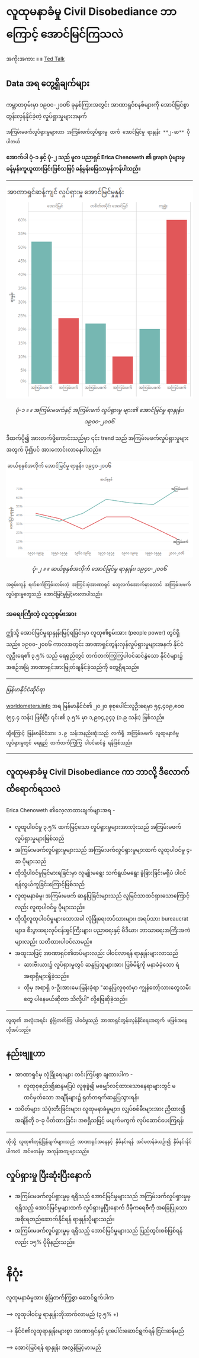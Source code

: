 # လူထုမနာခံမှု Civil Disobediance ဘာကြောင့် အောင်မြင်ကြသလဲ

အကိုးအကား ။   ။ [Ted Talk](https://www.youtube.com/watch?v=YJSehRlU34w)

## Data အရ တွေ့ရှိချက်များ

ကမ္ဘာတဝှမ်းမှာ ၁၉၀၀-၂၀၀၆ ခုနှစ်ကြားအတွင်း အာဏာရှင်စနစ်များကို အောင်မြင်စွာတွန်းလှန်နိုင်ခဲ့တဲ့ လှုပ်ရှားမှုများအနက်

    အကြမ်းမဖက်လှုပ်ရှားမှုများဟာ အကြမ်းဖက်လှုပ်ရှားမှု ထက် အောင်မြင်မှု ရာနှုန်း **၂-ဆ** ပိုပါတယ်

**အောက်ပါ ပုံ-၁ နှင့် ပုံ-၂ သည် မူလ ပညာရှင် Erica Chenoweth ၏ graph ပုံများမှ ခန့်မှန်းကူယူထားခြင်းဖြစ်သဖြင့် ခန့်မှန်းခြေသာမှန်ကန်ပါသည်။**

---


![အကြမ်းမဖက်နှင့် အကြမ်းဖက် လှုပ်ရှားမှု များ၏ အောင်မြင်မှု ရာနှုန်း၊ ၁၉၀၀-၂၀၀၆](img/အောင်မြင်မှုနှိုင်းယှဉ်ချက်.png "အကြမ်းမဖက်နှင့် အကြမ်းဖက် လှုပ်ရှားမှု များ၏ အောင်မြင်မှု ရာနှုန်း၊ ၁၉၀၀-၂၀၀၆")
*<p style="text-align: center;">ပုံ-၁ ။  ။ အကြမ်းမဖက်နှင့် အကြမ်းဖက် လှုပ်ရှားမှု များ၏ အောင်မြင်မှု ရာနှုန်း၊ ၁၉၀၀-၂၀၀၆</p>*

ဒီထက်ပို၍ အားတက်ဖို့ကောင်းသည်မှာ ၎င်း trend သည် အကြမ်းမဖက်လှုပ်ရှားမှုများအတွက် ပို၍ပင် အားကောင်းလာနေပါသည်။

![အောင်မြင်မှု ရာနှုန်း၊ ၁၉၄၀-၂၀၀၆](img/အောင်မြင်မှုtrend.png "အောင်မြင်မှု ရာနှုန်း၊ ၁၉၄၀-၂၀၀၆")
*<p style="text-align: center;">ပုံ-၂ ။  ။ ဆယ်စုနှစ်အလိုက် အောင်မြင်မှု ရာနှုန်း၊ ၁၉၄၀-၂၀၀၆</p>*

    အစွမ်းကုန် ရက်စက်ကြမ်းတမ်းတဲ့ အကြွင်းမဲ့အာဏာရှင် တွေလက်အောက်မှာတောင် အကြမ်းမဖက်လှုပ်ရှားမှုတွေသည် အောင်မြင်မှုမြင့်မားလာပါသည်။

### အရေးကြီးတဲ့ လူထုစွမ်းအား

ဤသို့ အောင်မြင်မှုရာနှုန်းမြင့်ရခြင်းမှာ လူထု၏စွမ်းအား (people power) တွင်ရှိသည်။ ၁၉၀၀-၂၀၀၆ ကာလအတွင်း အာဏာရှင်တွန်းလှန်လှုပ်ရှားမှုများအနက် နိုင်ငံလူဦးရေ၏ ၃.၅% သည် ရေရှည်တွင် တက်တက်ကြွကြွပါဝင်ဆင်နွဲသော နိုင်ငံများ၌ အစဉ်အမြဲ အာဏာရှင်အားဖြုတ်ချနိုင်ခဲ့သည်ကို တွေ့ရှိရသည်။

---

*မြန်မာနိုင်ငံဆိုင်ရာ*

[worldometers.info](https://www.worldometers.info/world-population/myanmar-population/) အရ မြန်မာနိုင်ငံ၏ ၂၀၂၀ စုစုပေါင်းလူဦးရေမှာ ၅၄,၄၀၉,၈၀၀ (၅၄.၄ သန်း) ဖြစ်ပြီး ၎င်း၏ ၃.၅% မှာ ၁,၉၀၄,၃၄၃ (၁.၉ သန်း) ဖြစ်သည်။

    ထို့ကြောင့် မြန်မာနိုင်ငံသား ၁.၉ သန်းအနည်းဆုံးသည် လက်ရှိ အကြမ်းမဖက် လူထုမနာခံမှု လှုပ်ရှားမှုတွင် ရေရှည် တက်တက်ကြွကြွ ပါဝင်ဆင်နွဲ ရန်ဖြစ်သည်။

---

## လူထုမနာခံမှု Civil Disobediance ကာ ဘာလို့ ဒီလောက် ထိရောက်ရသလဲ

Erica Chenoweth ၏လေ့လာထားချက်များအရ -

- လူထူပါဝင်မှု ၃.၅% ထက်မြင့်သော လှုပ်ရှားမှုများအားလုံးသည် အကြမ်းမဖက်လှုပ်ရှားမှုများဖြစ်သည်
- အကြမ်းမဖက်လှုပ်ရှားမှုများသည် အကြမ်းဖက်လှုပ်ရှားမှုများထက် လူထုပါဝင်မှု ၄-ဆ ပိုများသည်
- ထိုသို့ပါဝင်မှုမြင်မားရခြင်းမှာ လူမျိုးမရွေး သက်ရွယ်မရွေး ခွဲခြားခြင်းမရှိပဲ ပါဝင်ရန်လွယ်ကူခြင်းကြောင့်ဖြစ်သည်
- လူထုမနာခံမှု၊ အကြမ်းမဖက် ဆန္ဒပြခြင်းများသည် လူမြင်သာထင်ရှားသောကြောင့်လည်း လူထုပါဝင်မှု ပိုများသည်။
- ထိုသို့လူထုပါဝင်မှုများသောအခါ လုံခြုံရေးတပ်သားများ၊ အရပ်သား bureaucrat များ၊ စီးပွားရေးလုပ်ငန်းရှင်ကြီးများ၊ ပညာရေးနှင့် မီဒီယာ၊ ဘာသာရေးအကြီးအကဲများလည်း သတိထားပါဝင်လာမည်။
- အထူးသဖြင့် အာဏာရှင်၏တပ်များလည်း ပါဝင်လာရန် ရာနှုန်းများလာသည်
  - ဆားဗီးယား၌ လှုပ်ရှားမှုတွင် ဆန္ဒပြသူများအား ပြစ်မိန့်ကို မနာခံခဲ့သော ရဲအရာရှိများရှိခဲ့သည်။
  - ထိုမှ အရာရှိ ၁-ဦးအားမေးမြန်းခဲ့ရာ "ဆန္ဒပြလူစုထဲမှာ ကျွန်တော့်သားတွေသမီးတွေ ပါနေမယ်ဆိုတာ သိလို့ပါ" လို့ဖြေဆိုခဲ့သည်။

---

    လူထု၏ အလုံးအရင်း စွဲမြဲတက်ကြွ ပါဝင်မှုသည် အာဏာရှင်တွန်းလှန်နိုင်ရေးအတွက် မဖြစ်အနေလိုအပ်သည်။

## နည်းဗျူဟာ

- အာဏာရှင်မှ လုံခြုံရေးများ တင်းကြပ်စွာ ချထားပါက -
  - လူထုစုစည်း၍ဆန္ဒမပြပဲ လူစုခွဲ၍ မမျှော်လင့်ထားသောနေရာများတွင် မထင်မှတ်သော အချိန်များ၌ ရုတ်တရက်ဆန္ဒပြသွားရန်၊
- သပိတ်များ၊ သံပုံးတီးခြင်းများ၊ လူထုမနာခံမှုများ၊ လျှပ်စစ်မီးများအား ညှိထား၍ အချိန်တို ၁-ခု ပိတ်ထားခြင်း၊ အစရှိသဖြင့် မပျက်မကွက် လုပ်ဆောင်ပေးကြရန်၊

---

    ထိုသို့ လူထု၏တုန့်ပြန်ချက်များသည် အာဏာရှင်အနေနှင့် နှိမ်နင်းရန် အင်မတန်ခဲယဉ်း၍ နှိမ်နင်းနိုင်ပါကလဲ အင်မတန်မှ အကုန်အကျများသည်။

## လှုပ်ရှားမှု ပြီးဆုံးပြီးနောက်

- အကြမ်းမဖက်လှုပ်ရှားမှုမှ ရရှိသည့် အောင်မြင်မှုများသည် အကြမ်းဖက်လှုပ်ရှားမှုမှ ရရှိသည့် အောင်မြင်မှုများထက် လှုပ်ရှားမှုပြီးနောက် ဒီမိုကရေစီကို အခြေပြုသော အစိုးရတည်ဆောက်နိုင်ရန် ရာနှုန်းပိုများသည်။
- အကြမ်းမဖက်လှုပ်ရှားမှုမှ ရရှိသည့် အောင်မြင်မှုများသည် ပြည်တွင်းစစ်ဖြစ်ရန်လည်း ၁၅% ပိုမိုနည်းသည်။

# နိဂုံး

လူထုမနာခံမှုအား စွဲမြဲတက်ကြွစွာ ဆောင်ရွက်ပါက
    
--> လူထုပါဝင်မှု ရာနှုန်းတိုးတက်လာမည် (၃.၅% +)

--> နိုင်ငံ၏လူထုရာနှုန်းများစွာ အာဏာရှင်နှင့် ပူးပေါင်းဆောင်ရွက်ရန် ငြင်းဆန်မည်

--> အောင်မြင်ရန် ရာနှုန်း အလွန်မြင့်မားမည်
